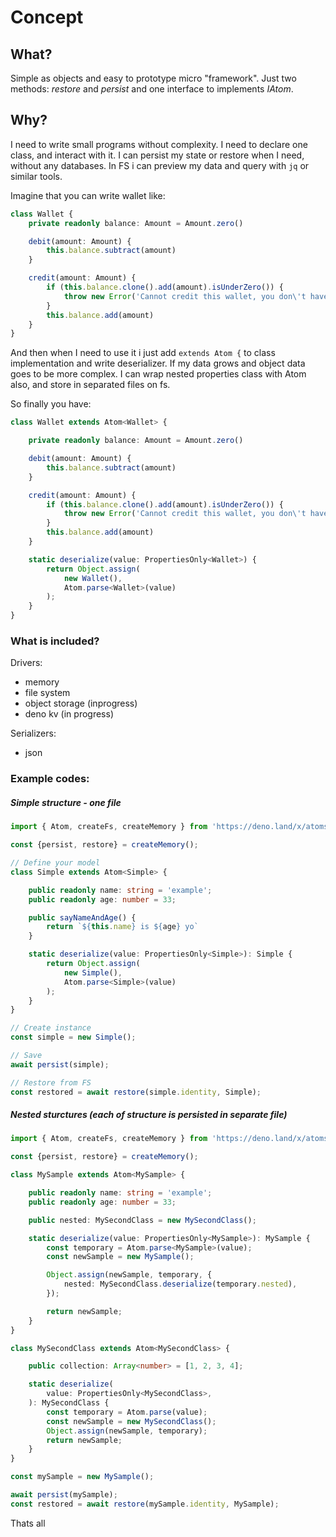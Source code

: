 # Concept

## What?
Simple as objects and easy to prototype micro "framework".
Just two methods: *restore* and *persist* and one interface to implements *IAtom*.

## Why?
I need to write small programs without complexity. I need to declare one class, and interact with it.
I can persist my state or restore when I need, without any databases. In FS i can preview my data and query with `jq` or similar tools.

Imagine that you can write wallet like:
```ts
class Wallet {
    private readonly balance: Amount = Amount.zero()

    debit(amount: Amount) {
        this.balance.subtract(amount)
    }

    credit(amount: Amount) {
        if (this.balance.clone().add(amount).isUnderZero()) {
            throw new Error('Cannot credit this wallet, you don\'t have efficient amount')
        }
        this.balance.add(amount)
    }
}

```

And then when I need to use it i just add `extends Atom {` to class implementation and write deserializer. If my data grows and object data goes to be more complex. I can wrap nested properties class with Atom also, and store in separated files on fs.

So finally you have:

```ts
class Wallet extends Atom<Wallet> {

    private readonly balance: Amount = Amount.zero()

    debit(amount: Amount) {
        this.balance.subtract(amount)
    }

    credit(amount: Amount) {
        if (this.balance.clone().add(amount).isUnderZero()) {
            throw new Error('Cannot credit this wallet, you don\'t have efficient amount')
        }
        this.balance.add(amount)
    }

    static deserialize(value: PropertiesOnly<Wallet>) {
        return Object.assign(
            new Wallet(), 
            Atom.parse<Wallet>(value)
        );
    }
}
```

### What is included?
Drivers:
 - memory
 - file system
 - object storage (inprogress)
 - deno kv (in progress)

Serializers:
 - json

### Example codes:

##### Simple structure - one file

```ts
import { Atom, createFs, createMemory } from 'https://deno.land/x/atoms@0.0.1/mod.ts';

const {persist, restore} = createMemory();

// Define your model
class Simple extends Atom<Simple> {

    public readonly name: string = 'example';
    public readonly age: number = 33;

    public sayNameAndAge() {
        return `${this.name} is ${age} yo`
    }

    static deserialize(value: PropertiesOnly<Simple>): Simple {
        return Object.assign(
            new Simple(), 
            Atom.parse<Simple>(value)
        );
    }
}

// Create instance
const simple = new Simple();

// Save
await persist(simple);

// Restore from FS
const restored = await restore(simple.identity, Simple);
```

##### Nested sturctures (each of structure is persisted in separate file)

```ts
import { Atom, createFs, createMemory } from 'https://deno.land/x/atoms@0.0.1/mod.ts';

const {persist, restore} = createMemory();

class MySample extends Atom<MySample> {

    public readonly name: string = 'example';
    public readonly age: number = 33;

    public nested: MySecondClass = new MySecondClass();

    static deserialize(value: PropertiesOnly<MySample>): MySample {
        const temporary = Atom.parse<MySample>(value);
        const newSample = new MySample();

        Object.assign(newSample, temporary, {
            nested: MySecondClass.deserialize(temporary.nested),
        });

        return newSample;
    }
}

class MySecondClass extends Atom<MySecondClass> {

    public collection: Array<number> = [1, 2, 3, 4];

    static deserialize(
        value: PropertiesOnly<MySecondClass>,
    ): MySecondClass {
        const temporary = Atom.parse(value);
        const newSample = new MySecondClass();
        Object.assign(newSample, temporary);
        return newSample;
    }
}

const mySample = new MySample();

await persist(mySample);
const restored = await restore(mySample.identity, MySample);
```

Thats all